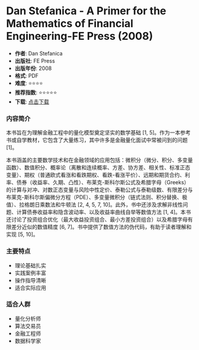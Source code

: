 # Dan Stefanica - A Primer for the Mathematics of Financial Engineering-FE Press (2008)

- **作者**: Dan Stefanica
- **出版社**: FE Press
- **出版年份**: 2008
- **格式**: PDF
- **难度**: ⭐⭐⭐⭐
- **推荐指数**: ⭐⭐⭐⭐⭐
- **下载**: [点击下载](https://asset.quant-wiki.com/pdf/Dan%20Stefanica%20-%20A%20Primer%20for%20the%20Mathematics%20of%20Financial%20Engineering-FE%20Press%20%282008%29.pdf)

### 内容简介

本书旨在为理解金融工程中的量化模型奠定坚实的数学基础 [1, 5]。作为一本参考书或自学教材，它包含了大量练习，其中许多是金融量化面试中常被问到的问题 [1]。

本书涵盖的主要数学技术和在金融领域的应用包括：微积分（微分、积分、多变量函数）、数值积分、概率论（离散和连续概率、方差、协方差、相关性、标准正态变量）、期权（普通欧式看涨和看跌期权、看跌-看涨平价）、远期和期货合约、利率、债券（收益率、久期、凸性）、布莱克-斯科尔斯公式及希腊字母（Greeks）的计算与对冲、对数正态变量与风险中性定价、泰勒公式与泰勒级数、有限差分与布莱克-斯科尔斯偏微分方程（PDE）、多变量微积分（链式法则、积分替换、极值）、拉格朗日乘数法和牛顿法 [2, 4, 5, 7, 10]。此外，书中还涉及求解非线性问题、计算债券收益率和隐含波动率、以及收益率曲线自举等数值方法 [1, 4]。本书还讨论了投资组合优化（最大收益投资组合、最小方差投资组合）以及希腊字母有限差分近似的数值精度 [6, 7]。书中提供了数值方法的伪代码，有助于读者理解和实现 [5, 10]。

### 主要特点

- 理论基础扎实
- 实践案例丰富
- 操作指导清晰
- 适合实际应用

### 适合人群

- 量化分析师
- 算法交易员
- 金融工程师
- 数据科学家
